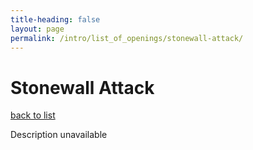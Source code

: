```yaml
---
title-heading: false
layout: page
permalink: /intro/list_of_openings/stonewall-attack/
---
```


# Stonewall Attack

[back to list](../../list_of_openings)

Description unavailable